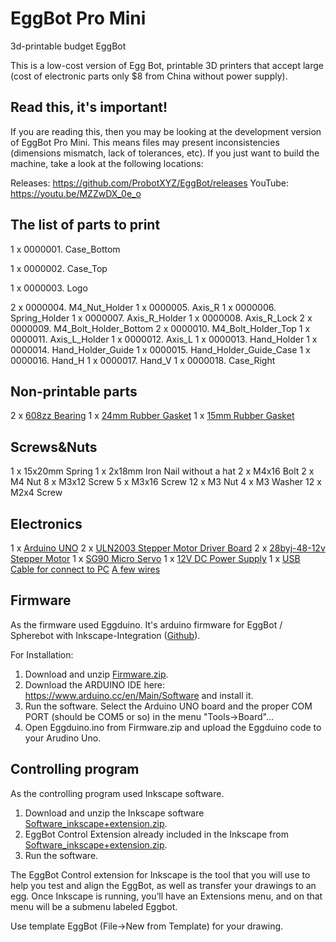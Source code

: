 # EggBot Pro Mini
3d-printable budget EggBot

This is a low-cost version of Egg Bot, printable 3D printers that accept large (cost of electronic parts only $8 from China without power supply).

Read this, it's important!
-------------------

If you are reading this, then you may be looking at the development version of EggBot Pro Mini. This means files may present inconsistencies (dimensions mismatch, lack of tolerances, etc). If you just want to build the machine, take a look at the following locations:

Releases: https://github.com/ProbotXYZ/EggBot/releases
YouTube: https://youtu.be/MZZwDX_0e_o

The list of parts to print
-------------------
1 x 0000001. Case_Bottom

1 x 0000002. Case_Top

1 x 0000003. Logo

2 x 0000004. M4_Nut_Holder
1 x 0000005. Axis_R
1 x 0000006. Spring_Holder
1 x 0000007. Axis_R_Holder
1 x 0000008. Axis_R_Lock
2 x 0000009. М4_Bolt_Holder_Bottom
2 x 0000010. М4_Bolt_Holder_Top
1 x 0000011. Axis_L_Holder
1 x 0000012. Axis_L
1 x 0000013. Hand_Holder
1 x 0000014. Hand_Holder_Guide
1 x 0000015. Hand_Holder_Guide_Case
1 x 0000016. Hand_H
1 x 0000017. Hand_V
1 x 0000018. Case_Right

Non-printable parts
-------------------
2 x <a href="http://s.click.aliexpress.com/e/72FuNFm">608zz Bearing</a>
1 x <a href="http://s.click.aliexpress.com/e/MBeuZb6">24mm Rubber Gasket</a>
1 x <a href="http://s.click.aliexpress.com/e/MBeuZb6">15mm Rubber Gasket</a>

Screws&Nuts
-------------------
1 x 15x20mm Spring
1 x 2x18mm Iron Nail without a hat
2 x M4x16 Bolt
2 x M4 Nut
8 x M3x12 Screw
5 x M3x16 Screw
12 x M3 Nut
4 x M3 Washer
12 x M2x4 Screw

Electronics
-------------------
1 x <a href="http://s.click.aliexpress.com/e/mMBaiuj">Arduino UNO</a>
2 x <a href="http://s.click.aliexpress.com/e/baQjima">ULN2003 Stepper Motor Driver Board</a>
2 x <a href="http://s.click.aliexpress.com/e/bYfuF6U">28byj-48-12v Stepper Motor</a>
1 x <a href="http://s.click.aliexpress.com/e/aAU3r7e">SG90 Micro Servo</a>
1 x <a href="http://s.click.aliexpress.com/e/zbiMrfU">12V DC Power Supply</a>
1 x <a href="http://s.click.aliexpress.com/e/6YFYRZR">USB Cable for connect to PC</a>
<a href="http://s.click.aliexpress.com/e/IY3rBuf">A few wires</a>

Firmware
-------------------
As the firmware used Eggduino. It's arduino firmware for EggBot / Spherebot with Inkscape-Integration (<a href="https://github.com/cocktailyogi/EggDuino">Github</a>).

For Installation:
1) Download and unzip <a href="http://www.thingiverse.com/download:3568252">Firmware.zip</a>.
2) Download the ARDUINO IDE here: https://www.arduino.cc/en/Main/Software and install it.
3) Run the software. Select the Arduino UNO board and the proper COM PORT (should be COM5 or so) in the menu "Tools->Board"…
4) Open Eggduino.ino from Firmware.zip and upload the Eggduino code to your Arudino Uno. 

Controlling program
-------------------
As the controlling program used Inkscape software.
1) Download and unzip the Inkscape software <a href="http://www.thingiverse.com/download:3571507">Software_inkscape+extension.zip</a>.
2) EggBot Control Extension already included in the Inkscape from <a href="http://www.thingiverse.com/download:3571507">Software_inkscape+extension.zip</a>.
3) Run the software. 

The EggBot Control extension for Inkscape is the tool that you will use to help you test and align the EggBot, as well as transfer your drawings to an egg. Once Inkscape is running, you’ll have an Extensions menu, and on that menu will be a submenu labeled Eggbot. 

Use template EggBot (File->New from Template) for your drawing.
